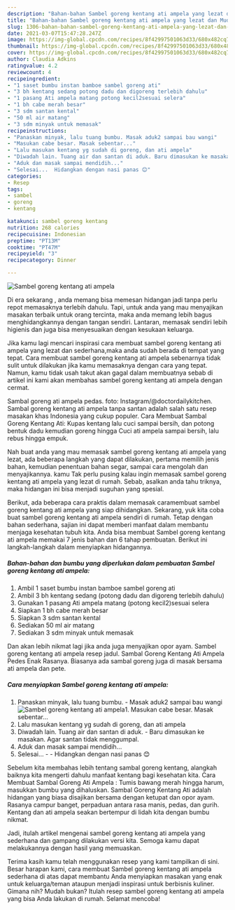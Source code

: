 ```yaml
---
description: "Bahan-bahan Sambel goreng kentang ati ampela yang lezat dan Mudah Dibuat"
title: "Bahan-bahan Sambel goreng kentang ati ampela yang lezat dan Mudah Dibuat"
slug: 1306-bahan-bahan-sambel-goreng-kentang-ati-ampela-yang-lezat-dan-mudah-dibuat
date: 2021-03-07T15:47:28.247Z
image: https://img-global.cpcdn.com/recipes/8f42997501063d33/680x482cq70/sambel-goreng-kentang-ati-ampela-foto-resep-utama.jpg
thumbnail: https://img-global.cpcdn.com/recipes/8f42997501063d33/680x482cq70/sambel-goreng-kentang-ati-ampela-foto-resep-utama.jpg
cover: https://img-global.cpcdn.com/recipes/8f42997501063d33/680x482cq70/sambel-goreng-kentang-ati-ampela-foto-resep-utama.jpg
author: Claudia Adkins
ratingvalue: 4.2
reviewcount: 4
recipeingredient:
- "1 saset bumbu instan bamboe sambel goreng ati"
- "3 bh kentang sedang potong dadu dan digoreng terlebih dahulu"
- "1 pasang Ati ampela matang potong kecil2sesuai selera"
- "1 bh cabe merah besar"
- "3 sdm santan kental"
- "50 ml air matang"
- "3 sdm minyak untuk memasak"
recipeinstructions:
- "Panaskan minyak, lalu tuang bumbu. Masak aduk2 sampai bau wangi"
- "Masukan cabe besar. Masak sebentar..."
- "Lalu masukan kentang yg sudah di goreng, dan ati ampela"
- "Diwadah lain. Tuang air dan santan di aduk. Baru dimasukan ke masakan. Agar santan tidak menggumpal."
- "Aduk dan masak sampai mendidih..."
- "Selesai...  Hidangkan dengan nasi panas 😊"
categories:
- Resep
tags:
- sambel
- goreng
- kentang

katakunci: sambel goreng kentang 
nutrition: 268 calories
recipecuisine: Indonesian
preptime: "PT13M"
cooktime: "PT47M"
recipeyield: "3"
recipecategory: Dinner

---
```



![Sambel goreng kentang ati ampela](https://img-global.cpcdn.com/recipes/8f42997501063d33/680x482cq70/sambel-goreng-kentang-ati-ampela-foto-resep-utama.jpg)

Di era  sekarang , anda memang bisa memesan hidangan jadi tanpa perlu repot memasaknya terlebih dahulu. Tapi, untuk anda yang mau menyajikan masakan terbaik untuk orang tercinta, maka anda memang lebih bagus menghidangkannya dengan tangan sendiri. Lantaran, memasak sendiri lebih higienis dan juga bisa menyesuaikan dengan kesukaan keluarga.

Jika kamu lagi mencari inspirasi cara membuat sambel goreng kentang ati ampela yang lezat dan sederhana,maka anda sudah berada di tempat yang tepat. Cara membuat sambel goreng kentang ati ampela  sebenarnya tidak sulit untuk dilakukan jika kamu memasaknya dengan cara yang tepat. Namun, kamu tidak usah takut akan gagal dalam membuatnya 
sebab di artikel ini kami akan membahas sambel goreng kentang ati ampela dengan cermat.  

Sambal goreng ati ampela pedas. foto: Instagram/@doctordailykitchen. Sambal goreng kentang ati ampela tanpa santan adalah salah satu resep masakan khas Indonesia yang cukup populer. Cara Membuat Sambal Goreng Kentang Ati: Kupas kentang lalu cuci sampai bersih, dan potong bentuk dadu kemudian goreng hingga Cuci ati ampela sampai bersih, lalu rebus hingga empuk.

Nah buat anda yang mau memasak sambel goreng kentang ati ampela yang lezat, ada beberapa langkah yang dapat dilakukan, pertama memilih jenis bahan, kemudian penentuan bahan segar, sampai cara mengolah dan menyajikannya. kamu Tak perlu pusing kalau ingin memasak sambel goreng kentang ati ampela yang lezat di rumah. Sebab, asalkan anda  tahu triknya, maka hidangan ini bisa menjadi suguhan yang spesial.

Berikut, ada beberapa cara praktis  dalam memasak caramembuat sambel goreng kentang ati ampela yang siap dihidangkan. Sekarang, yuk kita coba buat sambel goreng kentang ati ampela sendiri di rumah. Tetap dengan bahan sederhana, sajian ini dapat memberi manfaat dalam membantu menjaga kesehatan tubuh kita. Anda bisa membuat Sambel goreng kentang ati ampela memakai 7 jenis bahan dan 6 tahap pembuatan. Berikut ini langkah-langkah dalam menyiapkan hidangannya.

<!--inarticleads1-->

##### Bahan-bahan dan bumbu yang diperlukan dalam pembuatan Sambel goreng kentang ati ampela:

1. Ambil 1 saset bumbu instan bamboe sambel goreng ati
1. Ambil 3 bh kentang sedang (potong dadu dan digoreng terlebih dahulu)
1. Gunakan 1 pasang Ati ampela matang (potong kecil2)sesuai selera
1. Siapkan 1 bh cabe merah besar
1. Siapkan 3 sdm santan kental
1. Sediakan 50 ml air matang
1. Sediakan 3 sdm minyak untuk memasak


Dan akan lebih nikmat lagi jika anda juga menyajikan opor ayam. Sambel goreng kentang ati ampela resep jadul. Sambal Goreng Kentang Ati Ampela Pedes Enak Rasanya. Biasanya ada sambal goreng juga di masak bersama ati ampela dan pete. 

<!--inarticleads2-->

##### Cara menyiapkan Sambel goreng kentang ati ampela:

1. Panaskan minyak, lalu tuang bumbu. - Masak aduk2 sampai bau wangi
<img src="https://img-global.cpcdn.com/steps/0c6226c3318b3252/160x128cq70/sambel-goreng-kentang-ati-ampela-langkah-memasak-1-foto.jpg" alt="Sambel goreng kentang ati ampela">1. Masukan cabe besar. Masak sebentar...
1. Lalu masukan kentang yg sudah di goreng, dan ati ampela
1. Diwadah lain. Tuang air dan santan di aduk. - Baru dimasukan ke masakan. Agar santan tidak menggumpal.
1. Aduk dan masak sampai mendidih...
1. Selesai... -  - Hidangkan dengan nasi panas 😊


Sebelum kita membahas lebih tentang sambal goreng kentang, alangkah baiknya kita mengerti dahulu manfaat kentang bagi kesehatan kita. Cara Membuat Sambal Goreng Ati Ampela : Tumis bawang merah hingga harum, masukkan bumbu yang dihaluskan. Sambal Goreng Kentang Ati adalah hidangan yang biasa disajikan bersama dengan ketupat dan opor ayam. Rasanya campur banget, perpaduan antara rasa manis, pedas, dan gurih. Kentang dan ati ampela seakan bertempur di lidah kita dengan bumbu nikmat. 

Jadi, itulah artikel mengenai  sambel goreng kentang ati ampela  yang sederhana dan gampang dilakukan versi kita. Semoga kamu dapat melakukannya dengan hasil yang memuaskan. 

Terima kasih kamu telah menggunakan resep yang kami tampilkan di sini. Besar harapan kami, cara membuat  Sambel goreng kentang ati ampela sederhana di atas dapat membantu Anda menyiapkan masakan yang enak untuk keluarga/teman ataupun menjadi inspirasi untuk berbisnis kuliner. Gimana nih? Mudah bukan? Itulah resep sambel goreng kentang ati ampela yang bisa Anda lakukan di rumah. Selamat mencoba!

